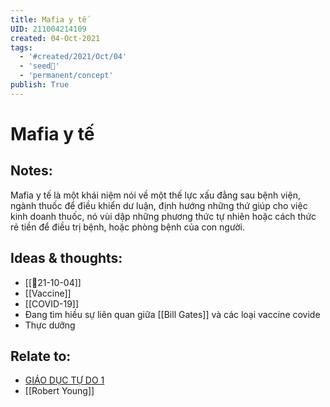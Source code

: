 ```yaml
---
title: Mafia y tế
UID: 211004214109
created: 04-Oct-2021
tags:
  - '#created/2021/Oct/04'
  - 'seed🥜'
  - 'permanent/concept'
publish: True
---
```

# Mafia y tế

## Notes:
Mafia y tế là một khái niệm nói về một thế lực xấu đằng sau bệnh viện, ngành thuốc để điều khiển dư luận, định hướng những thứ giúp cho việc kinh doanh thuốc, nó vùi dập những phương thức tự nhiên hoặc cách thức rẻ tiền để điều trị bệnh, hoặc phòng bệnh của con người.

## Ideas & thoughts:
- [[📝21-10-04]]
- [[Vaccine]]
- [[COVID-19]]
- Đang tìm hiều sự liên quan giữa [[Bill Gates]] và các loại vaccine covide
- Thực dưỡng

## Relate to:
- [GIÁO DỤC TỰ DO 1](https://www.youtube.com/watch?v=NPRaRY7_cw8)
- [[Robert Young]]